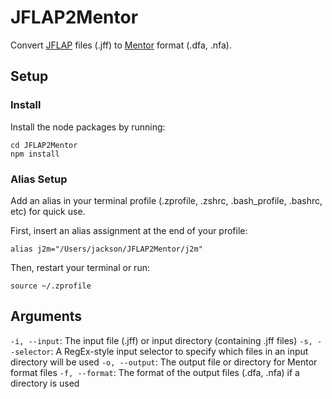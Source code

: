 # JFLAP2Mentor

Convert [JFLAP](https://www.jflap.org) files (.jff) to [Mentor](mentor-guide.pdf) format (.dfa, .nfa).

## Setup

### Install

Install the node packages by running:
```
cd JFLAP2Mentor
npm install
```

### Alias Setup

Add an alias in your terminal profile (.zprofile, .zshrc, .bash_profile, .bashrc, etc) for quick use.

First, insert an alias assignment at the end of your profile:
```
alias j2m="/Users/jackson/JFLAP2Mentor/j2m"
```

Then, restart your terminal or run:
```
source ~/.zprofile
```

## Arguments

`-i, --input`: The input file (.jff) or input directory (containing .jff files)
`-s, --selector`: A RegEx-style input selector to specify which files in an input directory will be used
`-o, --output`: The output file or directory for Mentor format files
`-f, --format`: The format of the output files (.dfa, .nfa) if a directory is used
